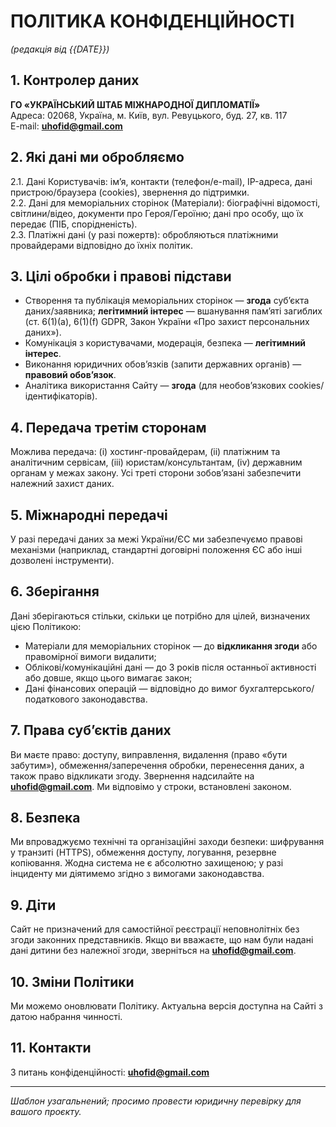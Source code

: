 # ПОЛІТИКА КОНФІДЕНЦІЙНОСТІ
_(редакція від {{DATE}})_

## 1. Контролер даних
**ГО «УКРАЇНСЬКИЙ ШТАБ МІЖНАРОДНОЇ ДИПЛОМАТІЇ»**  
Адреса: 02068, Україна, м. Київ, вул. Ревуцького, буд. 27, кв. 117  
E-mail: **uhofid@gmail.com**

## 2. Які дані ми обробляємо
2.1. Дані Користувачів: ім’я, контакти (телефон/e-mail), IP-адреса, дані пристрою/браузера (cookies), звернення до підтримки.  
2.2. Дані для меморіальних сторінок (Матеріали): біографічні відомості, світлини/відео, документи про Героя/Героїню; дані про особу, що їх передає (ПІБ, спорідненість).  
2.3. Платіжні дані (у разі пожертв): обробляються платіжними провайдерами відповідно до їхніх політик.

## 3. Цілі обробки і правові підстави
- Створення та публікація меморіальних сторінок — **згода** суб’єкта даних/заявника; **легітимний інтерес** — вшанування пам’яті загиблих (ст. 6(1)(a), 6(1)(f) GDPR, Закон України «Про захист персональних даних»).  
- Комунікація з користувачами, модерація, безпека — **легітимний інтерес**.  
- Виконання юридичних обов’язків (запити державних органів) — **правовий обов’язок**.  
- Аналітика використання Сайту — **згода** (для необов’язкових cookies/ідентифікаторів).

## 4. Передача третім сторонам
Можлива передача: (i) хостинг-провайдерам, (ii) платіжним та аналітичним сервісам, (iii) юристам/консультантам, (iv) державним органам у межах закону. Усі треті сторони зобов’язані забезпечити належний захист даних.

## 5. Міжнародні передачі
У разі передачі даних за межі України/ЄС ми забезпечуємо правові механізми (наприклад, стандартні договірні положення ЄС або інші дозволені інструменти).

## 6. Зберігання
Дані зберігаються стільки, скільки це потрібно для цілей, визначених цією Політикою:  
- Матеріали для меморіальних сторінок — до **відкликання згоди** або правомірної вимоги видалити;  
- Облікові/комунікаційні дані — до 3 років після останньої активності або довше, якщо цього вимагає закон;  
- Дані фінансових операцій — відповідно до вимог бухгалтерського/податкового законодавства.

## 7. Права суб’єктів даних
Ви маєте право: доступу, виправлення, видалення (право «бути забутим»), обмеження/заперечення обробки, перенесення даних, а також право відкликати згоду. Звернення надсилайте на **uhofid@gmail.com**. Ми відповімо у строки, встановлені законом.

## 8. Безпека
Ми впроваджуємо технічні та організаційні заходи безпеки: шифрування у транзиті (HTTPS), обмеження доступу, логування, резервне копіювання. Жодна система не є абсолютно захищеною; у разі інциденту ми діятимемо згідно з вимогами законодавства.

## 9. Діти
Сайт не призначений для самостійної реєстрації неповнолітніх без згоди законних представників. Якщо ви вважаєте, що нам були надані дані дитини без належної згоди, зверніться на **uhofid@gmail.com**.

## 10. Зміни Політики
Ми можемо оновлювати Політику. Актуальна версія доступна на Сайті з датою набрання чинності.

## 11. Контакти
З питань конфіденційності: **uhofid@gmail.com**

---

_Шаблон узагальнений; просимо провести юридичну перевірку для вашого проєкту._
